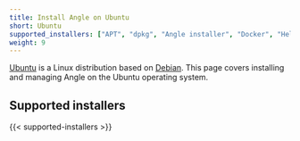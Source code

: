 ```yaml
---
title: Install Angle on Ubuntu
short: Ubuntu
supported_installers: ["APT", "dpkg", "Angle installer", "Docker", "Helm"]
weight: 9
---
```


[Ubuntu] is a Linux distribution based on [Debian]. This page covers installing and managing Angle on the Ubuntu operating system.

## Supported installers

{{< supported-installers >}}

[debian]: https://debian.org
[ubuntu]: https://ubuntu.com
